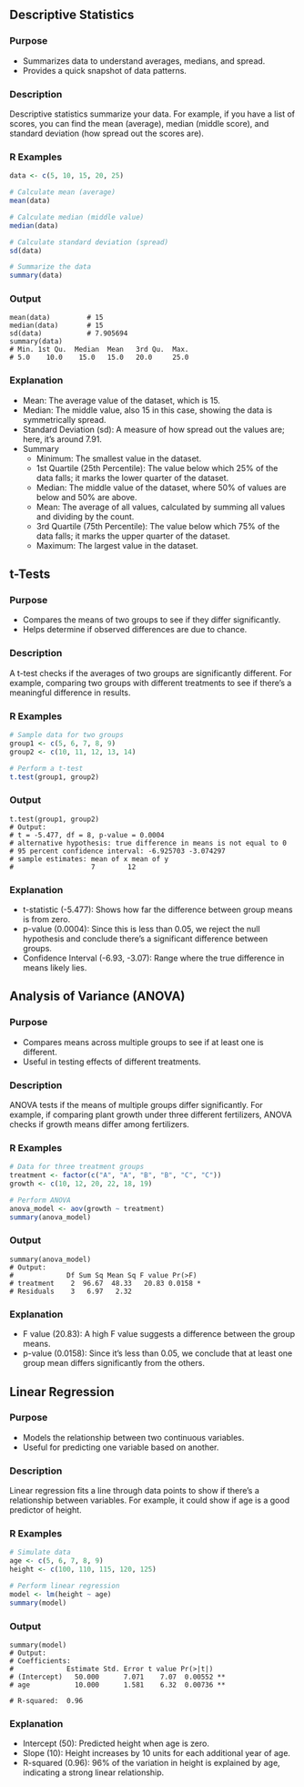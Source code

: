 ## Descriptive Statistics

### Purpose

- Summarizes data to understand averages, medians, and spread.
- Provides a quick snapshot of data patterns.

### Description

Descriptive statistics summarize your data. For example, if you have a list of scores, you can find the mean (average), median (middle score), and standard deviation (how spread out the scores are).

### R Examples

```r
data <- c(5, 10, 15, 20, 25)

# Calculate mean (average)
mean(data)

# Calculate median (middle value)
median(data)

# Calculate standard deviation (spread)
sd(data)

# Summarize the data
summary(data)
```

### Output

```shell
mean(data)         # 15
median(data)       # 15
sd(data)           # 7.905694
summary(data)
# Min. 1st Qu.  Median  Mean   3rd Qu.  Max.
# 5.0    10.0    15.0   15.0   20.0     25.0
```

### Explanation

- Mean: The average value of the dataset, which is 15.
- Median: The middle value, also 15 in this case, showing the data is symmetrically spread.
- Standard Deviation (sd): A measure of how spread out the values are; here, it’s around 7.91.
- Summary
  - Minimum: The smallest value in the dataset.
  - 1st Quartile (25th Percentile): The value below which 25% of the data falls; it marks the lower quarter of the dataset.
  - Median: The middle value of the dataset, where 50% of values are below and 50% are above.
  - Mean: The average of all values, calculated by summing all values and dividing by the count.
  - 3rd Quartile (75th Percentile): The value below which 75% of the data falls; it marks the upper quarter of the dataset.
  - Maximum: The largest value in the dataset.

## t-Tests

### Purpose

- Compares the means of two groups to see if they differ significantly.
- Helps determine if observed differences are due to chance.

### Description

A t-test checks if the averages of two groups are significantly different. For example, comparing two groups with different treatments to see if there’s a meaningful difference in results.

### R Examples

```r
# Sample data for two groups
group1 <- c(5, 6, 7, 8, 9)
group2 <- c(10, 11, 12, 13, 14)

# Perform a t-test
t.test(group1, group2)
```

### Output

```shell
t.test(group1, group2)
# Output:
# t = -5.477, df = 8, p-value = 0.0004
# alternative hypothesis: true difference in means is not equal to 0
# 95 percent confidence interval: -6.925703 -3.074297
# sample estimates: mean of x mean of y
#                   7        12
```

### Explanation

- t-statistic (-5.477): Shows how far the difference between group means is from zero.
- p-value (0.0004): Since this is less than 0.05, we reject the null hypothesis and conclude there’s a significant difference between groups.
- Confidence Interval (-6.93, -3.07): Range where the true difference in means likely lies.

## Analysis of Variance (ANOVA)

### Purpose

- Compares means across multiple groups to see if at least one is different.
- Useful in testing effects of different treatments.

### Description

ANOVA tests if the means of multiple groups differ significantly. For example, if comparing plant growth under three different fertilizers, ANOVA checks if growth means differ among fertilizers.

### R Examples

```r
# Data for three treatment groups
treatment <- factor(c("A", "A", "B", "B", "C", "C"))
growth <- c(10, 12, 20, 22, 18, 19)

# Perform ANOVA
anova_model <- aov(growth ~ treatment)
summary(anova_model)
```

### Output

```shell
summary(anova_model)
# Output:
#             Df Sum Sq Mean Sq F value Pr(>F)
# treatment    2  96.67  48.33   20.83 0.0158 *
# Residuals    3   6.97   2.32
```

### Explanation

- F value (20.83): A high F value suggests a difference between the group means.
- p-value (0.0158): Since it’s less than 0.05, we conclude that at least one group mean differs significantly from the others.

## Linear Regression

### Purpose

- Models the relationship between two continuous variables.
- Useful for predicting one variable based on another.

### Description

Linear regression fits a line through data points to show if there’s a relationship between variables. For example, it could show if age is a good predictor of height.

### R Examples

```r
# Simulate data
age <- c(5, 6, 7, 8, 9)
height <- c(100, 110, 115, 120, 125)

# Perform linear regression
model <- lm(height ~ age)
summary(model)
```

### Output

```shell
summary(model)
# Output:
# Coefficients:
#             Estimate Std. Error t value Pr(>|t|)
# (Intercept)   50.000      7.071    7.07  0.00552 **
# age           10.000      1.581    6.32  0.00736 **

# R-squared:  0.96
```

### Explanation

- Intercept (50): Predicted height when age is zero.
- Slope (10): Height increases by 10 units for each additional year of age.
- R-squared (0.96): 96% of the variation in height is explained by age, indicating a strong linear relationship.
